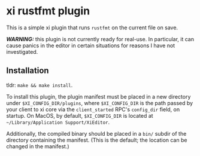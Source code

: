 # xi rustfmt plugin

This is a simple xi plugin that runs `rustfmt` on the current file on save.

***WARNING:*** this plugin is not currently ready for real-use. In particular,
it can cause panics in the editor in certain situations for reasons I have not
investigated.

## Installation

tldr: `make && make install`.

To install this plugin, the plugin manifest must be placed in a new directory under
`$XI_CONFIG_DIR/plugins`, where `$XI_CONFIG_DIR` is the path passed by your client
to xi core via the `client_started` RPC's `config_dir` field, on startup.
On MacOS, by default, `$XI_CONFIG_DIR` is located at `~/Library/Application Support/XiEditor`.

Additionally, the compiled binary should be placed in a `bin/` subdir of the
directory containing the manifest. (This is the default; the location can be
changed in the manifest.)
